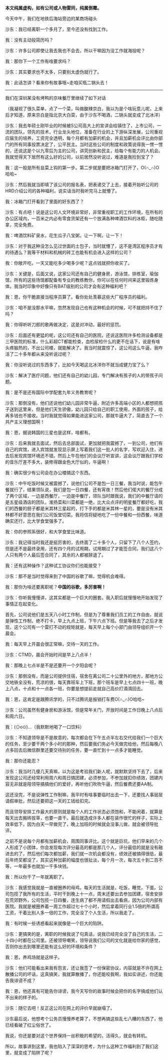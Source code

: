<p><b>本文纯属虚构，如有公司或人物雷同，纯属倒霉。</b></p><p>今天中午，我们在地铁后海站旁边的某商场碰头</p><p>沙东：我已经离职一个多月了，至今还没有找到工作。</p><p>我：没有主动投简历吗？</p><p>沙东：许多公司即使让我去我也不会去，所以干嘛因为没工作就海投呢？</p><p>我：那你下一个工作有啥要求吗？</p><p>沙东：其实要求也不太多，只要别太虚伪就行了。</p><p>我：此话怎讲？看来你有故事哦~走咱买瓶二锅头去！</p><hr/><p>我们在深圳某没有烤鸭的京味餐厅里继续了如下对话</p><p>（我凝视了很久菜单，点了一个菜，叫做酸辣京白，我以为是个啥玩意儿呢，上来后才知道，原来京白是指北京大白菜，由于沙东不喝酒，二锅头就变成了北冰洋）</p><p>沙东：我去年硕士刚毕业的时候被S公司高大上的宣讲会给镇住了，上市公司，一流的团队，领先的技术，行业龙头地位，准备在行业的上下游纵深发展，公司重视应届生的培养，工资完全透明，每个月都有加薪的机会，并且加薪机会评比由你部门的所有同事投票决定了，公平民主。当时这些公司的制度和政策说得我一愣一愣的，还说这是个以九零后为主的公司，讲究创新和民主，给每个有能力的人机会。我就觉得天下居然有这么好的公司，以前居然没听说过，难道是我捡到宝了？</p><p>我：这一般是所有韭菜上钩的第一步。第二步就是要把冰箱门打开了，O(∩_∩)O哈哈~</p><p>沙东：然后我就当即填了该公司的报名表，把表递交了上去，接着开始听公司的HRD介绍公司的各种福利，说实话当时我听完马上就懵了。</p><p>我：冰箱门打开看到了里面的好东西了？</p><p>沙东：有点吧！说是这公司人文环境非常好，非常重视职工的工作环境，在所有的办公区域内，一百米之内必有零食货架还有一个放满各种啤酒饮料的冰柜，随吃随拿，完全免费。</p><p>我：啤酒饮料矿泉水，花生瓜子八宝粥，让一下啊，让一下！</p><p>沙东：对于我这种没怎么见过世面的土包子，当时就懵了，这不是湾区程序员才有的待遇么？我等干材料和机械的砖工也能有机会进入这样的公司？</p><p>我：你敞开吃，一天又能吃多少喝多少呢？这点钱就把你收买了。</p><p>沙东：关键是，后面又说，这家公司还有自己的健身房，游泳馆，排练室，瑜伽馆，所有的这些场馆都配备有专业的教练教你，你可以在任何时间来这里锻炼身体。我当时印象中好像只有BAT级别的公司才会有这种福利吧？</p><p>我：恩，你干脆直接当程序员算了。看你处处羡慕这些大厂程序员的福利。</p><p>沙东：咱不是没那水平嘛，忽然发现自己也有这种机会的时候，可不就把持不住了吗？</p><p>我：你得听听刀郎的歌再做决定，这是对冲动，最好的惩罚。</p><p>沙东：后面还有更猛的呢，这公司还有自己的医院，还说这医院许多检测设备都是三甲医院的标准，什么彩超CT都能检查，血检尿检什么的更不在话下，说是有啥头疼脑热的，不出公司楼，就能解决了。我当时就震惊了，这公司这么牛逼，我咋活了二十多年都从来没听说过呢？</p><p>我：你没听说过的东西多了，比如今天喝这北冰洋你不就当成健力宝了么？</p><p>沙东：解决了医疗问题，他们还有自己的幼儿园，专门解决有孩子的人的带孩子问题。</p><p>我：是不是还有国际中学配套九年义务教育呢？</p><p>沙东：那倒没有，他们还说他们幼儿园非常牛逼，附近许多高端小区的人都想把孩子送到这里来，但是他们天生骄傲，幼儿园只给自己的职工使用，外面的孩子，给再多钱也不接收。当时我就觉得如果能进这家公司，那就牛逼大了，简直去了一个共产主义理想国啊！</p><p>我：恩，据说韩国的三星也是这样，啥都有。</p><p>沙东：后来我就去面试，然后去总部面试，更加就把我震撼了，一到公司，他们有自己的宾馆，进入宾馆就发现显示屏上写着我们这一批人的名字，写欢迎入住，进去后发现宾馆环境还不错。然后上午在他们的会议厅听宣讲，这会议厅跟我们学校的音乐厅差不多大，装修得跟金色大厅似的，牛逼啊！</p><p>我：确实很少有公司会在办公楼搞这个东西。</p><p>沙东：中午吃饭时候又被震撼了，说他们公司不是包一日三餐，我当时说，能包午餐就行了，结果领队说，我们是包一日四餐，还有宵夜！然后他们偌大的餐厅分成了两个区域，一边是西餐厅，一边是中餐厅，领队当时跟我说，我们的中餐厅请的是五星级酒店的团队，淮扬菜和川菜都是一绝，比大众点评的明星餐厅都好吃，我们的西餐的厨子都是米其林三星起的，打下手的都是米其林一星的，要是没有米其林都不好意思在我们公司饭堂切菜。我将信将疑地吃了一份中餐和一份西餐，味道确实还行，比大学食堂强多了。</p><p>我：你的参照系很好，和大学食堂比味道。</p><p>沙东：我记得当时我还是挺厉害的，去终面了二十多个人，只留下了八个人签约，但是还不是最终录用，还有四个月的试用期，试用期过了才能签合同，我们这八个人只有两个人最后签合同了，其余的人都被辞退了。</p><p>我：还有这种操作？这种试工协议你们也能接受？</p><p>沙东：那不是当时觉得来到了中国的谷歌了嘛，觉得机会难得。</p><p>我：那你为啥还要离职呢？<b>中国的谷歌，多厉害啊！</b></p><p>沙东：你听我慢慢讲，这其实都是一个巨大的圈套。我入职后就慢慢地开始发现了事情正在起变化。</p><p>首先，公司说他们是五天八小时工作制，但是为了尊重我们员工的工作自由，就说是弹性工作制，绝不打卡，早上九点上班，下午六点下班。但是等我去了之后才发现，这个公司有一个雷打不动的规矩就是，每天早上每个小部门由领导组织开一个晨会。</p><p>我：每天早上开晨会很正常嘛，交待一天的工作。</p><p>沙东：CTMD，晨会开始时间是早上八点半！</p><p>我：那晚上七点半是不是还要开一个夕阳会呢？</p><p>沙东：那倒没有，而是公司提供住宿，宿舍在离公司二十公里外的地方，那地方公交地铁全没有，荒凉的很，每天靠班车上下班，那个班车是早上七点四十一班，晚上八点，十点和十一点各一班，你要是想提前走就自己高价打滴滴回去。</p><p>我：恩，这肯定是跟腾讯学的，只不过腾讯是报销打车费O(∩_∩)O哈哈~</p><p>沙东：公司虽然有健身房和游泳馆，但是常年关门，开放时间是工作日晚上八点后和周六日。</p><p>我：(⊙o⊙)…（我默默地喝了一口饮料）</p><p>沙东：不知道领导是不是故意的，每次都会在下午五点半左右交代给我们一个巨大的任务，至少要干两个多小时的那种，然后要我们务必今天做完给他，然后每晚八点多回去后微信群里还要交待别的任务，要一直忙到十一点多才能睡觉。</p><p>我：那你还能忍？</p><p>沙东：我当时几傻几天真嘛，以为这是考验我们新人呢，就默默坚持下去了，后来发现这公司还经常利用周六和周日搞团建，必须参加，不参加就扣你绩效，团建内容无非就是陪领导搞搞他们的爱好，再听他们吹吹牛逼，然后餐费还要AA制。</p><p>这还没完，不是说弹性工作制嘛，我平时有啥事要临时出去一下，还要找人事层层请假审批，然后还要把这一天的工钱给扣完。</p><p>而且领导安排工作最大的原则就是每个人的工作状态必须饱和，不能闲着，就算是每天出去搬砖拔草，也要一直干。最后就造成许多人都在装作很忙的样子，实际上效率低下，因为白天一早做完了，晚上加班的时候就会没事儿做，就会被领导批评。</p><p>之前不是说每个月都有加薪机会，周围同事评比。这个就是巨坑，他们早来的几个人形成了小团体，你会发现每次评分最高的都是那几个人，评分最低的就是没有融进去的了，然后他们每次都加薪，我们就一次机会都没有，绩效还被搞得很低，最后年终奖都没了，其实这种加薪的幅度也很扯淡，每个月一次，每次五十到二百不等，一年最多也就加一千多块钱。</p><p>我：所以你干了一年就离职了。</p><p>沙东：我感觉我就是一直被圈养的母鸡，每天的生活就是，吃饭，睡觉，下蛋。公司包揽了我所有的生活，平时干到晚上十一点，周末还要出去参加团建，宿舍安排在荒郊野外，公司包揽一日四餐，连生病了都不用请假出去看病，因为公司内部有医院。我就是被圈养着一周工作超过七十个小时，然后拿着同行业1.5倍的所谓高工资，干着比别人多一倍的工作，完全没了个人生活，所以我走了。</p><p>我：有时候一些诱惑看起来就像是一个巨大的陷阱。</p><p>沙东：更搞笑的是，离职的时候我说了句真话，说我已经完全没了自己的生活，二十四小时都在公司里。还被领导嘲笑，领导说我们公司的文化就是给你家的感觉，否则你出去到哪里还能有这么好的环境和条件？</p><p>我：恩，养鸡场就是这样子。</p><p>沙东：他们可能看出来我有怨言，还让我签了一份保密协议，内容就是不许在网上散播公司的坏话，这真搞笑，我就算散播了，你还能咬我啊，我如实讲述，你还能告我诽谤不成？</p><p>我：恩，他还真有可能告你诽谤，我今天写你的故事时候会把你的名字搞成他们认不出来的样子的。</p><p>沙东：随它去吧！反正这公司在网上的评价早就崩塌了。</p><p>沙东最后说，他想考个公务员慢慢养老算了，不想再搞这些乱七八糟的东西了，他已经看破了红尘俗世了。</p><p>我说，你还是要对这个世界保持一丝积极的希望的，活得久，就会有转机。</p><p>所以，故事讲到这里，我也陷入了深深的思考，为什么这种工作福利到了我们这里，就变成了陷阱了呢？</p><p></p>